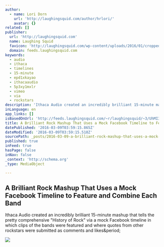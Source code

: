```yaml
---
author:
  - name: Lori Dorn
    url: 'http://laughingsquid.com/author/hrlori/'
    avatar: {}
related: []
publisher:
  url: 'http://laughingsquid.com'
  name: Laughing Squid
  favicon: 'http://laughingsquid.com/wp-content/uploads/2016/01/cropped-laughing_squid_logo_200_200.jpg?w=192'
  domain: feeds.laughingsquid.com
keywords:
  - audio
  - ithaca
  - timelines
  - 15-minute
  - epd1xkayao
  - ithacaaudio
  - 5p3xy1mxlr
  - vimeo
  - via
  - rockstars
description: 'Ithaca Audio created an incredibly brilliant 15-minute mashup that tells the pretty comprehensive "History of Rock" via a mock Facebook timeline in which clips of the bands were featured and where quotes from other rockstars were submitted as comments and likes.'
inLanguage: en
app_links: []
isBasedOnUrl: 'http://feeds.laughingsquid.com/~r/laughingsquid/~3/UhMI34ML5ec/'
title: A Brilliant Rock Mashup That Uses a Mock Facebook Timeline to Feature and Combine Each Band
datePublished: '2016-03-09T03:59:15.865Z'
dateModified: '2016-03-09T03:59:15.518Z'
sourcePath: _posts/2016-03-09-a-brilliant-rock-mashup-that-uses-a-mock-facebook-timeline-t.md
published: true
inFeed: true
hasPage: false
inNav: false
_context: 'http://schema.org'
_type: MediaObject

---
```

<article style=""><h1>A Brilliant Rock Mashup That Uses a Mock Facebook Timeline to Feature and Combine Each Band</h1><p>Ithaca Audio created an incredibly brilliant 15-minute mashup that tells the pretty comprehensive "History of Rock" via a mock Facebook timeline in which clips of the bands were featured and where quotes from other rockstars were submitted as comments and likes&amp;period;</p><img src="http://laughingsquid.com/wp-content/uploads/2016/03/a-brilliant-rock-mashup-that-use.jpg?w=1200" /></article>